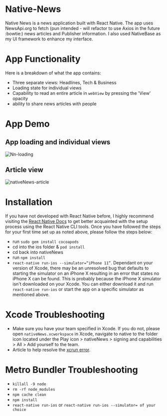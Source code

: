 # Native-News
Native News is a news application built with React Native. The app uses NewsApi.org to fetch (pun intended - will refactor to use Axios in the future :bowtie:) news articles and 
Publisher information. I also used NativeBase as my UI framework to enhance my interface.

# App Functionality
Here is a breakdown of what the app contains:
- Three separate views: Headlines, Tech & Business
- Loading state for individual views
- Capability to read an entire article in `webView` by pressing the 'View' opacity
- ability to share news articles with people

# App Demo
## App loading and individual views
![Nn-loading](https://user-images.githubusercontent.com/44034677/66578386-9e6eb300-eb40-11e9-85aa-d65aae5f39ca.gif)
## Article view
![nativeNews-article](https://user-images.githubusercontent.com/44034677/66580520-27d3b480-eb44-11e9-8931-b0d5c743793b.gif)

# Installation
If you have not developed with React Native before, I highly recommend visiting the [React Native Docs](https://facebook.github.io/react-native/docs/getting-started) to get better acquainted with the setup process using the  React Native CLI tools.
Once you have followed the steps for your first time set up as noted above, please follow the steps below:
- run `sudo gem install cocoapods`
- cd into the ios folder & `pod install`
- cd back into nativeNews
- run `npm install`
- `react-native run-ios --simulator=“iPhone 11”`. Dependant on your version of Xcode, there may be an unresolved bug that defaults to starting the simulator on an iPhone X resulting in an error that states no iPhone X can be found. This is probably because the iPhone X simulator isn't downloaded on your Xcode. You can either download it and run `react-native run-ios` or start the app on a specific simulator as mentioned above.
 
# Xcode Troubleshooting
 - Make sure you have your team specified in Xcode. If you do not, please open `nativeNews.xcworkspace` in Xcode, navigate to native to the folder icon located under the Play icon > nativeNews > signing and capabilities > All > Add yourself to the team.
- Article to help resolve the [xcrun error]( https://medium.com/codespace69/react-native-xcrun-error-unable-to-find-utility-simctl-not-a-developer-tool-or-in-path-bd908d3551be).

#  Metro Bundler Troubleshooting
- `killall -9 node`
- `rm -rf node_modules`
- `npm cache clean`
- `npm install`
- `react-native run-ios` or `react-native run-ios --simulator= of your choice`
